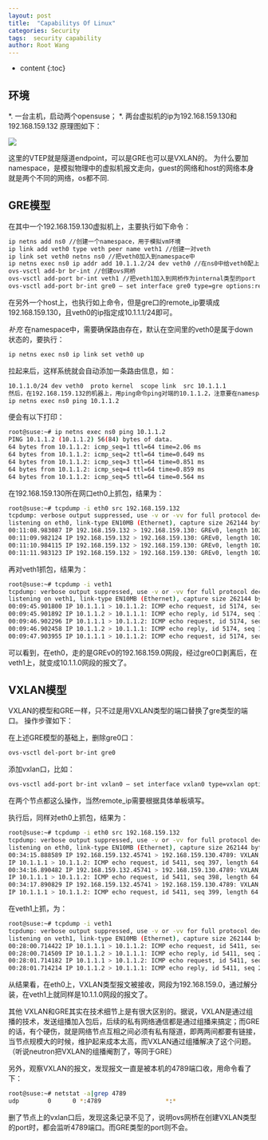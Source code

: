 ```yaml
---
layout: post
title:  "Capabilitys Of Linux"
categories: Security
tags:  security capability
author: Root Wang
---
```


* content
{:toc}

## 环境
*. 一台主机，启动两个opensuse；
*. 两台虚拟机的ip为192.168.159.130和192.168.159.132
原理图如下：

![](https://github.com/XGWang0/wiki/raw/master/_images/vxlan_gre_network.jpg)

这里的VTEP就是隧道endpoint，可以是GRE也可以是VXLAN的。
为什么要加namespace，是模拟物理中的虚拟机报文走向，guest的网络和host的网络本身就是两个不同的网络，os都不同.


## GRE模型
在其中一个192.168.159.130虚拟机上，主要执行如下命令：

```sh
ip netns add ns0 //创建一个namespace，用于模拟vm环境
ip link add veth0 type veth peer name veth1 //创建一对veth
ip link set veth0 netns ns0 //把veth0加入到namespace中
ip netns exec ns0 ip addr add 10.1.1.2/24 dev veth0 //在ns0中给veth0配上IP
ovs-vsctl add-br br-int //创建ovs网桥
ovs-vsctl add-port br-int veth1 //把veth1加入到网桥作为internal类型的port
ovs-vsctl add-port br-int gre0 – set interface gre0 type=gre options:remote_ip=192.168.159.132 //给ovs网桥添加gre类型的port，并指定远端ip
```

在另外一个host上，也执行如上命令，但是gre口的remote_ip要填成192.168.159.130，且veth0的ip指定成10.1.1.1/24即可。

*补充*
在namespace中，需要确保路由存在，默认在空间里的veth0是属于down状态的，要执行：

```sh
ip netns exec ns0 ip link set veth0 up
```

拉起来后，这样系统就会自动添加一条路由信息，如：

```sh
10.1.1.0/24 dev veth0  proto kernel  scope link  src 10.1.1.1 
然后，在192.168.159.132的机器上，用ping命令ping对端的10.1.1.2，注意要在namespace下ping，如
ip netns exec ns0 ping 10.1.1.2
```

便会有以下打印：

```sh
root@suse:~# ip netns exec ns0 ping 10.1.1.2
PING 10.1.1.2 (10.1.1.2) 56(84) bytes of data.
64 bytes from 10.1.1.2: icmp_seq=1 ttl=64 time=2.06 ms
64 bytes from 10.1.1.2: icmp_seq=2 ttl=64 time=0.649 ms
64 bytes from 10.1.1.2: icmp_seq=3 ttl=64 time=0.851 ms
64 bytes from 10.1.1.2: icmp_seq=4 ttl=64 time=0.859 ms
64 bytes from 10.1.1.2: icmp_seq=5 ttl=64 time=0.564 ms
```

在192.168.159.130所在网口eth0上抓包，结果为：

```sh
root@suse:~# tcpdump -i eth0 src 192.168.159.132
tcpdump: verbose output suppressed, use -v or -vv for full protocol decode
listening on eth0, link-type EN10MB (Ethernet), capture size 262144 bytes
00:11:08.983087 IP 192.168.159.132 > 192.168.159.130: GREv0, length 102: IP 10.1.1.1 > 10.1.1.2: ICMP echo request, id 5174, seq 100, length 64
00:11:09.982124 IP 192.168.159.132 > 192.168.159.130: GREv0, length 102: IP 10.1.1.1 > 10.1.1.2: ICMP echo request, id 5174, seq 101, length 64
00:11:10.984115 IP 192.168.159.132 > 192.168.159.130: GREv0, length 102: IP 10.1.1.1 > 10.1.1.2: ICMP echo request, id 5174, seq 102, length 64
00:11:11.983123 IP 192.168.159.132 > 192.168.159.130: GREv0, length 102: IP 10.1.1.1 > 10.1.1.2: ICMP echo request, id 5174, seq 103, length 64
```

再对veth1抓包，结果为：

```sh
root@suse:~# tcpdump -i veth1
tcpdump: verbose output suppressed, use -v or -vv for full protocol decode
listening on veth1, link-type EN10MB (Ethernet), capture size 262144 bytes
00:09:45.901800 IP 10.1.1.1 > 10.1.1.2: ICMP echo request, id 5174, seq 17, length 64
00:09:45.901892 IP 10.1.1.2 > 10.1.1.1: ICMP echo reply, id 5174, seq 17, length 64
00:09:46.902296 IP 10.1.1.1 > 10.1.1.2: ICMP echo request, id 5174, seq 18, length 64
00:09:46.902458 IP 10.1.1.2 > 10.1.1.1: ICMP echo reply, id 5174, seq 18, length 64
00:09:47.903955 IP 10.1.1.1 > 10.1.1.2: ICMP echo request, id 5174, seq 19, length 64
```

可以看到，在eth0，走的是GREv0的192.168.159.0网段，经过gre0口剥离后，在veth1上，就变成10.1.1.0网段的报文了。

## VXLAN模型
VXLAN的模型和GRE一样，只不过是用VXLAN类型的端口替换了gre类型的端口。
操作步骤如下：

在上述GRE模型的基础上，删除gre0口：

```sh
ovs-vsctl del-port br-int gre0
```

添加vxlan口，比如：

```sh
ovs-vsctl add-port br-int vxlan0 – set interface vxlan0 type=vxlan options:remote_ip=192.168.159.132
```

在两个节点都这么操作，当然remote_ip需要根据具体单板填写。

执行后，同样对eth0上抓包，结果为：

```sh
root@suse:~# tcpdump -i eth0 src 192.168.159.132
tcpdump: verbose output suppressed, use -v or -vv for full protocol decode
listening on eth0, link-type EN10MB (Ethernet), capture size 262144 bytes
00:34:15.888589 IP 192.168.159.132.45741 > 192.168.159.130.4789: VXLAN, flags [I] (0x08), vni 0
IP 10.1.1.1 > 10.1.1.2: ICMP echo request, id 5411, seq 397, length 64
00:34:16.890482 IP 192.168.159.132.45741 > 192.168.159.130.4789: VXLAN, flags [I] (0x08), vni 0
IP 10.1.1.1 > 10.1.1.2: ICMP echo request, id 5411, seq 398, length 64
00:34:17.890829 IP 192.168.159.132.45741 > 192.168.159.130.4789: VXLAN, flags [I] (0x08), vni 0
IP 10.1.1.1 > 10.1.1.2: ICMP echo request, id 5411, seq 399, length 64
```

在veth1上抓，为：

```sh
root@suse:~# tcpdump -i veth1
tcpdump: verbose output suppressed, use -v or -vv for full protocol decode
listening on veth1, link-type EN10MB (Ethernet), capture size 262144 bytes
00:28:00.714422 IP 10.1.1.1 > 10.1.1.2: ICMP echo request, id 5411, seq 22, length 64
00:28:00.714509 IP 10.1.1.2 > 10.1.1.1: ICMP echo reply, id 5411, seq 22, length 64
00:28:01.714182 IP 10.1.1.1 > 10.1.1.2: ICMP echo request, id 5411, seq 23, length 64
00:28:01.714214 IP 10.1.1.2 > 10.1.1.1: ICMP echo reply, id 5411, seq 23, length 64
```

从结果看，在eth0上，VXLAN类型报文被接收，网段为192.168.159.0，通过解分装，在veth1上就同样是10.1.1.0网段的报文了。

其他
VXLAN和GRE其实在技术细节上是有很大区别的。据说，VXLAN是通过组播的技术，发送组播加入包后，后续的私有网络通信都是通过组播来搞定；而GRE的话，有个硬伤，就是网络节点互相之间必须有私有隧道，即两两间都要有链接，当节点规模大的时候，维护起来成本太高，而VXLAN通过组播解决了这个问题。（听说neutron把VXLAN的组播阉割了，等同于GRE）

另外，观察VXLAN的报文，发现报文一直是被本机的4789端口收，用命令看了下：

```sh
root@suse:~# netstat -a|grep 4789
udp        0      0 *:4789                  *:*
```

删了节点上的vxlan口后，发现这条记录不见了，说明ovs网桥在创建VXLAN类型的port时，都会监听4789端口。而GRE类型的port则不会。
